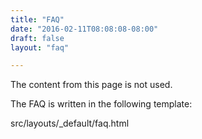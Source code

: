 ```yaml
---
title: "FAQ"
date: "2016-02-11T08:08:08-08:00"
draft: false
layout: "faq"

---
```


The content from this page is not used. 

The FAQ is written in the following template:

src/layouts/_default/faq.html
